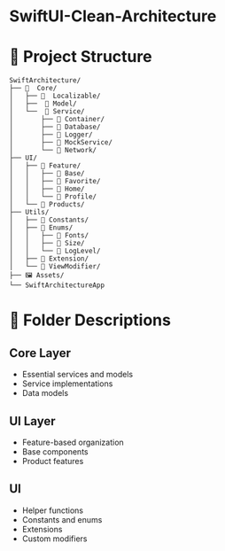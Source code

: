 # SwiftUI-Clean-Architecture

# 📁 Project Structure

```
SwiftArchitecture/
├── 📁  Core/
│   ├── 📁  Localizable/       
│   ├──  📁 Model/               
│   └──  📁 Service/             
│       ├── 📁 Container/       
│       ├── 📁 Database/        
│       ├── 📁 Logger/          
│       ├── 📁 MockService/     
│       └── 📁 Network/         
├── UI/
│   ├── 📁 Feature/             
│   │   ├── 📁 Base/           
│   │   ├── 📁 Favorite/       
│   │   ├── 📁 Home/           
│   │   └── 📁 Profile/        
│   └── 📁 Products/           
├── Utils/
│   ├── 📁 Constants/          
│   ├── 📁 Enums/              
│   │   ├── 📁 Fonts/         
│   │   ├── 📁 Size/          
│   │   └── 📁 LogLevel/      
│   ├── 📁 Extension/          
│   └── 📁 ViewModifier/       
├── 🖼️ Assets/                 
└── SwiftArchitectureApp   

```

# 📂 Folder Descriptions

## Core Layer
<ul>
  <li>Essential services and models</li>
  <li>Service implementations</li>
  <li>Data models</li>
</ul>

## UI Layer
<ul>
  <li>Feature-based organization</li>
  <li>Base components</li>
  <li>Product features</li>
</ul>

## UI
<ul>
  <li>Helper functions</li>
  <li>Constants and enums</li>
  <li>Extensions</li>
  <li>Custom modifiers</li>
</ul>


